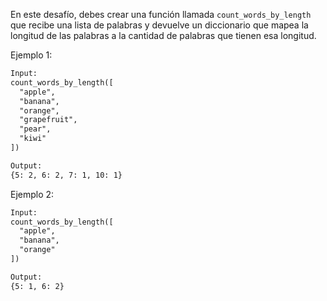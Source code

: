 En este desafío, debes crear una función llamada `count_words_by_length` que recibe una lista de palabras y devuelve un diccionario que mapea la longitud de las palabras a la cantidad de palabras que tienen esa longitud.

Ejemplo 1:

```txt
Input:
count_words_by_length([
  "apple",
  "banana",
  "orange",
  "grapefruit",
  "pear",
  "kiwi"
])

Output:
{5: 2, 6: 2, 7: 1, 10: 1}

```

Ejemplo 2:

```txt
Input:
count_words_by_length([
  "apple",
  "banana",
  "orange"
])

Output:
{5: 1, 6: 2}

```
